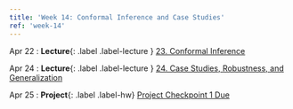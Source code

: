 ```yaml
---
title: 'Week 14: Conformal Inference and Case Studies'
ref: 'week-14'
---
```


Apr 22
: **Lecture**{: .label .label-lecture } [23. Conformal Inference](lecture/lec23)

Apr 24
: **Lecture**{: .label .label-lecture } [24. Case Studies, Robustness, and Generalization](lecture/lec24)

Apr 25
: **Project**{: .label .label-hw} [Project Checkpoint 1 Due](https://www.gradescope.com/courses/959999/assignments/6120979)

